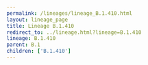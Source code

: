 ```yaml
---
permalink: /lineages/lineage_B.1.410.html
layout: lineage_page
title: Lineage B.1.410
redirect_to: ../lineage.html?lineage=B.1.410
lineage: B.1.410
parent: B.1
children: ['B.1.410']
---
```

